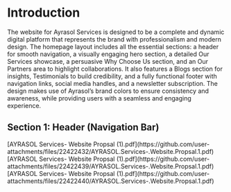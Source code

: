<h1>Introduction</h1>
<p>The website for Ayrasol Services is designed to be a complete and dynamic digital platform that represents the
brand with professionalism and modern design. The homepage layout includes all the essential sections: a header
for smooth navigation, a visually engaging hero section, a detailed Our Services showcase, a persuasive Why
Choose Us section, and an Our Partners area to highlight collaborations. It also features a Blogs section for
insights, Testimonials to build credibility, and a fully functional footer with navigation links, social media
handles, and a newsletter subscription. The design makes use of Ayrasol’s brand colors to ensure consistency and
awareness, while providing users with a seamless and engaging experience.</p>
<h2>Section 1: Header (Navigation Bar)</h2>[AYRASOL Services- Website Propsal (1).pdf](https://github.com/user-attachments/files/22422432/AYRASOL.Services-.Website.Propsal.1.pdf)
[AYRASOL Services- Website Propsal (1).pdf](https://github.com/user-attachments/files/22422439/AYRASOL.Services-.Website.Propsal.1.pdf)
[AYRASOL Services- Website Propsal (1).pdf](https://github.com/user-attachments/files/22422440/AYRASOL.Services-.Website.Propsal.1.pdf)
